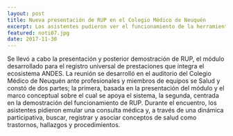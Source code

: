 ```yaml
---
layout: post
title: Nueva presentación de RUP en el Colegio Médico de Neuquén
excerpt: Los asistentes pudieron ver el funcionamiento de la herramienta en tiempo real.
featured: noti07.jpg
date: 2017-11-30
---
```

Se llevó a cabo la presentación y posterior demostración de RUP,  el módulo desarrollado para el registro universal de prestaciones que integra el ecosistema ANDES.
La reunión se desarrolló en el auditorio del Colegio Médico de Neuquén ante profesionales y miembros de equipos se Salud y constó de dos partes; la primera, basada en la presentación del módulo y el marco conceptual sobre el cual se apoya el sistema, la segunda, centrada en la demostración del funcionamiento de RUP.
Durante el encuentro, los asistentes pidieron emular una consulta médica y, a través de una dinámica participativa, buscar, registrar y asociar conceptos de salud como trastornos, hallazgos y procedimientos.
